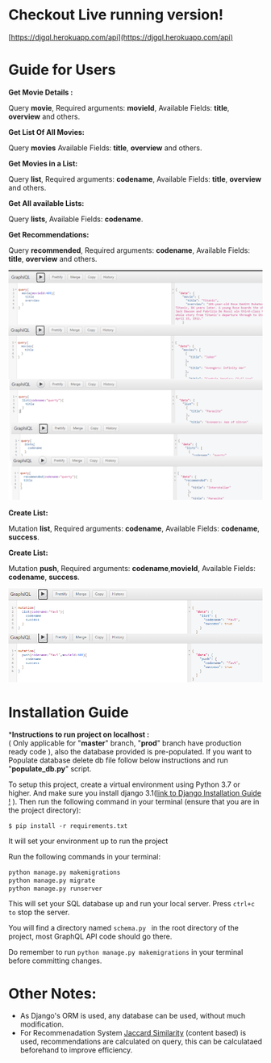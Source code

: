 # Checkout Live running version!
[https://djgql.herokuapp.com/api](https://djgql.herokuapp.com/api)
# Guide for Users
**Get Movie Details :**<p> Query **movie**, Required arguments: **movieId**, Available Fields: **title**, **overview** and others.

**Get List Of All Movies:**<p> Query **movies** Available Fields: **title**, **overview** and others.

**Get Movies in a List:**<p> Query **list**, Required arguments: **codename**,  Available Fields: **title**, **overview** and others.

**Get All available Lists:**<p> Query **lists**, Available Fields: **codename**.

**Get Recommendations:**<p> Query **recommended**, Required arguments: **codename**, Available Fields: **title**, **overview** and others.

![query](https://github.com/RahulPalve/TMDB-Django-GraphQL-API/blob/master/query.png)

**Create List:**<p> Mutation **list**, Required arguments: **codename**, Available Fields: **codename**, **success**.

**Create List:**<p> Mutation **push**, Required arguments: **codename**,**movieId**,  Available Fields: **codename**, **success**.

![query](https://github.com/RahulPalve/TMDB-Django-GraphQL-API/blob/master/muta.png)





# Installation Guide
***Instructions to run project on localhost :**</br>
( Only applicable for "**master**" branch, "**prod**" branch have production ready code ), also the database provided is pre-populated. If you want to Populate database delete  db file follow below instructions and run "**populate_db.py**" script.

To setup this project, create a virtual environment using Python 3.7 or higher. And make sure you install django 3.1([link to Django Installation Guide !](https://docs.djangoproject.com/en/2.2/topics/install/) ). Then run the following command in your terminal (ensure that you are in the project directory):

~~~ 
$ pip install -r requirements.txt 
~~~
It will set your environment up to run the project

Run the following commands in your terminal:
```
python manage.py makemigrations
python manage.py migrate
python manage.py runserver
```
This will set your SQL database up and run your local server. Press ```ctrl+c to``` stop the server.

You will find a directory named ```schema.py ``` in the root directory of the project, most GraphQL API code should go there.

Do remember to run ```python manage.py makemigrations``` in your terminal before committing changes.


# Other Notes:

* As Django's ORM is used, any database can be used, without much modification.
* For Recommenadation System [Jaccard Similarity](https://blog.dominodatalab.com/recommender-systems-collaborative-filtering) (content based) is used, recommendations are calculated on query, this can be calculataed beforehand to improve efficiency.



